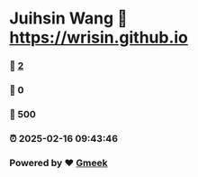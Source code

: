 # Juihsin Wang :link: https://wrisin.github.io 
### :page_facing_up: [2](https://wrisin.github.io/tag.html) 
### :speech_balloon: 0 
### :hibiscus: 500 
### :alarm_clock: 2025-02-16 09:43:46 
### Powered by :heart: [Gmeek](https://github.com/Meekdai/Gmeek)

